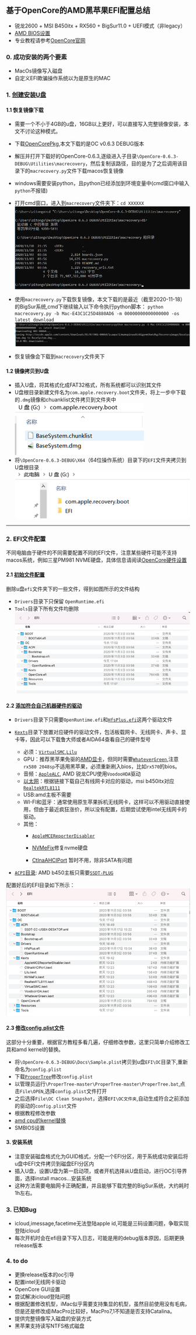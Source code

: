 ## 基于OpenCore的AMD黑苹果EFI配置总结
- 锐龙2600 + MSI B450itx + RX560 + BigSur11.0 + UEFI模式（非legacy）
- [AMD BIOS设置](https://dortania.github.io/OpenCore-Install-Guide/AMD/zen.html#amd-bios-settings)
- 专业教程请参考[OpenCore官网](https://dortania.github.io/OpenCore-Install-Guide/)


### 0. 成功安装的两个要素
- MacOs镜像写入磁盘
- 自定义EFI欺骗操作系统以为是原生的MAC
&nbsp;

### 1. [创建安装U盘](https://dortania.github.io/OpenCore-Install-Guide/installer-guide/winblows-install.html#downloading-macos)


#### 1.1 恢复镜像下载

- 需要一个不小于4GB的u盘，16GB以上更好，可以直接写入完整镜像安装，本文不讨论这种模式。
- 下载[OpenCorePkg](https://github.com/acidanthera/OpenCorePkg/releases),本文下载的是OC v0.6.3 DEBUG版本
- 解压并打开下载好的OpenCore-0.6.3,逐级进入子目录`\OpenCore-0.6.3-DEBUG\Utilities\macrecovery`，然后复制该路径，目的是为了之后调用该目录下的`macrecovery.py`文件下载macos恢复镜像

- windows需要安装python，且python已经添加到环境变量中(cmd窗口中输入`python`不报错)
- 打开cmd窗口，进入到`macrecovery`文件夹下：`cd XXXXXX`
![进入macrecovery文件夹](./pic/cd.png)
- 使用`macrecovery.py`下载恢复镜像，本文下载的是最近（截至2020-11-18）的BigSur系统,cmd下继续输入以下命令执行python脚本：
`python macrecovery.py -b Mac-E43C1C25D4880AD6 -m 00000000000000000 -os latest download`
![下载恢复镜像](./pic/dmg_down.png)
- 恢复镜像会下载到`macrecovery`文件夹下
&nbsp;


#### 1.2 镜像拷贝到U盘
- 插入U盘，将其格式化成FAT32格式，所有系统都可以识别其文件
- U盘根目录新建文件名为`com.apple.recovery.boot`文件夹，将上一步中下载的`.dmg`镜像和chuanklist文件拷贝到文件夹中
![dmg](./pic/dmg.png)
- 将`\OpenCore-0.6.3-DEBUG\X64`（64位操作系统）目录下的`EFI`文件夹拷贝到U盘根目录
![](./pic/u.png)

---
### 2. EFI文件配置
不同电脑由于硬件的不同需要配置不同的EFI文件，注意某些硬件可能不支持macos系统，例如三星PM981 NVME硬盘，具体信息请阅读[OpenCore硬件设置](https://dortania.github.io/OpenCore-Install-Guide/macos-limits.html)

#### 2.1 [初始文件配置](https://dortania.github.io/OpenCore-Install-Guide/installer-guide/opencore-efi.html)

删除u盘`efi`文件夹下的一些文件，得到如图所示的文件结构
- `Drivers`目录下只保留 `OpenRuntime.efi`
- `Tools`目录下所有文件均删除
![](./pic/efi0.png)


#### 2.2 [添加符合自己机器硬件的驱动](https://dortania.github.io/OpenCore-Install-Guide/ktext.html#firmware-drivers)

- `Drivers`目录下只需要`OpenRuntime.efi`和[`HfsPlus.efi`](https://github.com/acidanthera/OcBinaryData/blob/master/Drivers/HfsPlus.efi)这两个驱动文件
- [`Kexts`](https://dortania.github.io/OpenCore-Install-Guide/ktext.html#kexts)目录下放置对应硬件的驱动文件，包活板载网卡、无线网卡、声卡、显卡等，因此可以下载鲁大师或者AIDA64查看自己的硬件型号
  - 必须：[`VirtualSMC`](https://github.com/acidanthera/VirtualSMC/releases),[`Lilu`](https://github.com/acidanthera/Lilu/releases)
  - GPU：推荐黑苹果免驱的[AMD显卡](https://dortania.github.io/OpenCore-Install-Guide/macos-limits.html#gpu-support)，但同时需要[`WhateverGreen`](https://github.com/acidanthera/WhateverGreen/releases),注意`rx580 2048sp`不适用黑苹果，必须重新刷入bios，比如`rx570`的bios。
  - 音频：[`AppleALC`](https://github.com/acidanthera/AppleALC/releases), AMD 锐龙CPU使用`VoodooHDA`驱动
  - [以太网](https://dortania.github.io/OpenCore-Install-Guide/ktext.html#ethernet)：根据链接下载自己有线网卡对应的驱动，msi b450itx对应[`RealtekRTL8111`](https://github.com/Mieze/RTL8111_driver_for_OS_X/releases)
  - USB:amd主板不需要
  - WI-FI和蓝牙：通常使用原生苹果拆机无线网卡，这样可以不用驱动直接使用，但由于最近疯狂涨价，所以没有配置，后期尝试使用intel无线网卡的驱动。
  - 其他：
    - [`AppleMCEReporterDisabler`](https://github.com/acidanthera/bugtracker/files/3703498/AppleMCEReporterDisabler.kext.zip)

    - [NVMeFix](https://github.com/acidanthera/NVMeFix/releases)修复nvme硬盘

    - [CtlnaAHCIPort](https://github.com/dortania/OpenCore-Install-Guide/blob/master/extra-files/CtlnaAHCIPort.kext.zip) 暂时不用，除非SATA有问题

- [`ACPI`目录](https://dortania.github.io/OpenCore-Install-Guide/ktext.html#ssdts): AMD b450主板只需要[`SSDT-PLUG`](https://dortania.github.io/Getting-Started-With-ACPI/Universal/plug.html)

配置好后的EFI目录如下所示：
![](./pic/efi1.png)


#### 2.3 [修改config.plist文件](https://dortania.github.io/OpenCore-Install-Guide/AMD/zen.html#starting-point)
这部分十分重要，根据官方教程多看几遍，仔细修改参数，这里只简单介绍修改工具和amd kernel的替换。
- 将`\OpenCore-0.6.3-DEBUG\Docs\Sample.plist`拷贝到u盘`EFI\OC`目录下,重新命名为`config.plist`
- 下载[`ProperTree`](https://github.com/corpnewt/ProperTree)修改`config.plist`
- 以管理员运行`\ProperTree-master\ProperTree-master\ProperTree.bat`,点击`File\OPEN`,选择`config.plist`文件打开
- 之后选择`File\OC Clean Snapshot`，选择`EFI\OC文件夹`,自动生成符合之前添加的驱动的`config.plist`文件
- 根据教程修改参数
- [amd cpu的kernel替换](https://dortania.github.io/OpenCore-Install-Guide/AMD/zen.html#kernel)
- SMBIOS设置


#### 3. 安装系统
- 注意安装磁盘格式化为GUID格式，分配一个EFI分区，用于系统成功安装后将u盘中EFI文件拷贝到磁盘EFI分区内
- 插入U盘，设置U盘为第一启动项，或者开机选择从U盘启动，进行OC引导界面，选择install macos...安装系统
- 这种方法需要电脑网卡正确配置，并且能够下载完整的BigSur系统，大约耗时1h左右。


### 3. 已知Bug
- icloud,imessage,facetime无法登陆apple id,可能是三码设置问题，争取实现登陆icloud
- 每次开机时会在efi目录下写入日志，可能是用的debug版本原因，后期更换release版本


### 4. to do
- 更换release版本的oc引导
- 配置intel无线网卡驱动
- OpenCore GUI设置
- 尝试解决icloud登陆问题
- 根据配置修改机型，iMac似乎需要支持集显的机型，虽然目前使用没有毛病，但是还是修改成iMacPro比较好，MacPro7,1不知道是否支持Catalina。
- 提供完整镜像写入磁盘的安装方式
- 黑苹果支持读写NTFS格式磁盘

